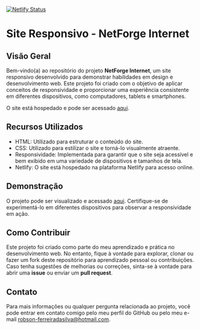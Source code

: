 [![Netlify Status](https://api.netlify.com/api/v1/badges/0cb8bb8d-059b-4595-b8bf-1f0129d699b4/deploy-status)](https://app.netlify.com/sites/netforgeinternet/deploys)
# Site Responsivo - NetForge Internet

## Visão Geral

Bem-vindo(a) ao repositório do projeto **NetForge Internet**, um site responsivo desenvolvido para demonstrar habilidades em design e desenvolvimento web. Este projeto foi criado com o objetivo de aplicar conceitos de responsividade e proporcionar uma experiência consistente em diferentes dispositivos, como computadores, tablets e smartphones.

O site está hospedado e pode ser acessado [aqui](https://netforgeinternet.netlify.app/).

## Recursos Utilizados

- HTML: Utilizado para estruturar o conteúdo do site.
- CSS: Utilizado para estilizar o site e torná-lo visualmente atraente.
- Responsividade: Implementada para garantir que o site seja acessível e bem exibido em uma variedade de dispositivos e tamanhos de tela.
- Netlify: O site está hospedado na plataforma Netlify para acesso online.

## Demonstração

O projeto pode ser visualizado e acessado [aqui](https://netforgeinternet.netlify.app/). Certifique-se de experimentá-lo em diferentes dispositivos para observar a responsividade em ação.

## Como Contribuir

Este projeto foi criado como parte do meu aprendizado e prática no desenvolvimento web. No entanto, fique à vontade para explorar, clonar ou fazer um fork deste repositório para aprendizado pessoal ou contribuições. Caso tenha sugestões de melhorias ou correções, sinta-se à vontade para abrir uma **issue** ou enviar um **pull request**.

## Contato

Para mais informações ou qualquer pergunta relacionada ao projeto, você pode entrar em contato comigo pelo meu perfil do GitHub ou pelo meu e-mail [robson-ferreiradasilva@hotmail.com](mailto:robson-ferreiradasilva@hotmail.com).
